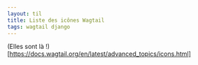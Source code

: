 ```yaml
---
layout: til
title: Liste des icônes Wagtail
tags: wagtail django
--- 
```


(Elles sont là !)[https://docs.wagtail.org/en/latest/advanced_topics/icons.html]
